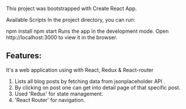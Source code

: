 This project was bootstrapped with Create React App.

Available Scripts
In the project directory, you can run:

npm install
npm start
Runs the app in the development mode.
Open http://localhost:3000 to view it in the browser.

## Features:

It's a web application using with React, Redux & React-router
  1. Lists all blog posts by fetching data from jsonplaceholder API . 
  2. By clicking on post one can get into detail page of that specific post.
  3. Used 'Redux' for state management.
  4. 'React Router' for navigation.
 
